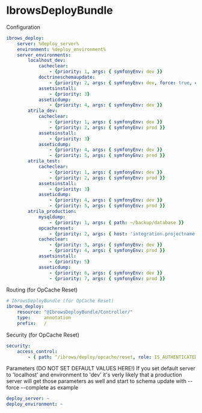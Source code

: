 IbrowsDeployBundle
==================

Configuration

```yaml
ibrows_deploy:
    server: %deploy_server%
    environment: %deploy_environment%
    server_environments:
        localhost_dev:
            cacheclear:
                - {priority: 1, args: { symfonyEnv: dev }}
            doctrineschemaupdate:
                - {priority: 2, args: { symfonyEnv: dev, force: true, complete: true, dumpSql: false }}
            assetsinstall:
                - {priority: 3}
            asseticdump:
                - {priority: 4, args: { symfonyEnv: dev }}
        atrila_dev:
            cacheclear:
                - {priority: 1, args: { symfonyEnv: dev }}
                - {priority: 2, args: { symfonyEnv: prod }}
            assetsinstall:
                - {priority: 3}
            asseticdump:
                - {priority: 4, args: { symfonyEnv: dev }}
                - {priority: 5, args: { symfonyEnv: prod }}
        atrila_test:
            cacheclear:
                - {priority: 1, args: { symfonyEnv: dev }}
                - {priority: 2, args: { symfonyEnv: prod }}
            assetsinstall:
                - {priority: 3}
            asseticdump:
                - {priority: 4, args: { symfonyEnv: dev }}
                - {priority: 5, args: { symfonyEnv: prod }}
        atrila_production:
            mysqldump:
                - {priority: 1, args: { path: ~/backup/database }}
            opcachereset:
                - {priority: 2, args: { host: 'integration.projectname.atri.ibrows.ch' }}
            cacheclear:
                - {priority: 3, args: { symfonyEnv: dev }}
                - {priority: 4, args: { symfonyEnv: prod }}
            assetsinstall:
                - {priority: 5}
            asseticdump:
                - {priority: 6, args: { symfonyEnv: dev }}
                - {priority: 7, args: { symfonyEnv: prod }}
```

Routing (for OpCache Reset)

```yaml
# IbrowsDeployBundle (for OpCache Reset)
ibrows_deploy:
    resource: "@IbrowsDeployBundle/Controller/"
    type:     annotation
    prefix:   /
```

Security (for OpCache Reset)

```yaml
security:
    access_control:
        - { path: ^/ibrows/deploy/opcache/reset, role: IS_AUTHENTICATED_ANONYMOUSLY }
```

Parameters (DO NOT SET DEFAULT VALUES HERE!) If you set default server to 'localhost' and environment to 'dev' it's verly likely that a production server will get those parameters as well and start to schema update with --force --complete as example

```yaml
deploy_server: ~
deploy_environment: ~
```